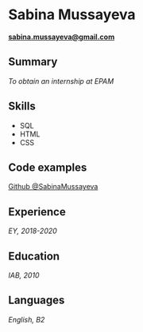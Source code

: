 # Sabina Mussayeva
**[sabina.mussayeva@gmail.com](mailto:sabina.mussayeva@gmail.com)**

## Summary
_To obtain an internship at EPAM_

## Skills
* SQL
* HTML
* CSS

## Code examples
[Github @SabinaMussayeva](https://github.com/SabinaMussayeva)

## Experience
_EY, 2018-2020_

## Education
_IAB, 2010_

## Languages
_English, B2_
